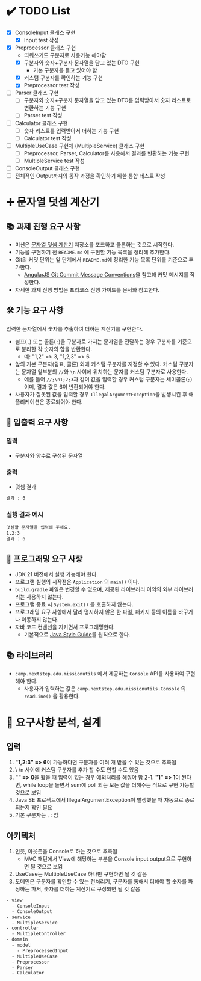 # ✔️ TODO List 

- [x] ConsoleInput 클래스 구현
  - [x] Input test 작성
- [x] Preprocessor 클래스 구현
  - 띄워쓰기도 구분자로 사용가능 해야함 
  - [x] 구분자와 숫자+구분자 문자열을 담고 있는 DTO 구현
    - 기본 구분자를 들고 있어야 함
  - [x] 커스텀 구분자를 확인하는 기능 구현
  - [x] Preprocessor test 작성
- [ ] Parser 클래스 구현
  - [ ] 구분자와 숫자+구분자 문자열을 담고 있는 DTO를 입력받아서 숫자 리스트로 변환하는 기능 구현
  - [ ] Parser test 작성
- [ ] Calculator 클래스 구현
  - [ ] 숫자 리스트를 입력받아서 더하는 기능 구현
  - [ ] Calculator test 작성
- [ ] MultipleUseCase 구현체 (MultipleService) 클래스 구현
  - [ ] Preprocessor, Parser, Calculator를 사용해서 결과를 반환하는 기능 구현
  - [ ] MultipleService test 작성 
- [ ] ConsoleOutput 클래스 구현
- [ ] 전체적인 Output까지의 동작 과정을 확인하기 위한 통합 테스트 작성

# ➕ 문자열 덧셈 계산기

## 📚 과제 진행 요구 사항

- 미션은 [문자열 덧셈 계산기](https://github.com/woowacourse-precourse/java-calculator-7) 저장소를 포크하고 클론하는 것으로 시작한다.
- 기능을 구현하기 전 `README.md` 에 구현할 기능 목록을 정리해 추가한다.
- Git의 커밋 단위는 앞 단계에서 `README.md`에 정리한 기능 목록 단위를 기준으로 추가한다.
  - [AngularJS Git Commit Message Conventions](https://gist.github.com/stephenparish/9941e89d80e2bc58a153)을 참고해 커밋 메시지를 작성한다.
- 자세한 과제 진행 방법은 프리코스 진행 가이드를 문서화 참고한다.

## 🛠️ 기능 요구 사항

입력한 문자열에서 숫자를 추출하여 더하는 계산기를 구현한다.

- 쉼표(`,`) 또는 콜론(`:`)을 구분자로 가지는 문자열을 전달하는 경우 구분자를 기준으로 분리한 각 숫자의 합을 반환한다.
  - 예: "1,2" => 3, "1,2,3" => 6
- 앞의 기본 구분자(쉼표, 콜론) 외에 커스텀 구분자를 지정할 수 있다. 커스텀 구분자는 문자열 앞부분의 `//`와 `\n` 사이에 위치하는 문자를 커스텀 구분자로 사용한다.
  - 예를 들어 `//;\n1;2;3`과 같이 값을 입력할 경우 커스텀 구분자는 세미콜론(`;`)이며, 결과 값은 6이 반환되어야 한다.
- 사용자가 잘못된 값을 입력할 경우 `IllegalArgumentException`을 발생시킨 후 애플리케이션은 종료되어야 한다.

## 💬 입출력 요구 사항

### 입력

- 구분자와 양수로 구성된 문자열

### 출력

- 덧셈 결과

```bash
결과 : 6
```

### 실행 결과 예시

```bash
덧셈할 문자열을 입력해 주세요.
1,2:3
결과 : 6
```

## 🥅 프로그래밍 요구 사항

- JDK 21 버전에서 실행 가능해야 한다.
- 프로그램 실행의 시작점은 `Application` 의 `main()` 이다.
- `build.gradle` 파일은 변경할 수 없으며, 제공된 라이브러리 이외의 외부 라이브러리는 사용하지 않는다.
- 프로그램 종료 시 `System.exit()` 를 호출하지 않는다.
- 프로그래밍 요구 사항에서 달리 명시하지 않은 한 파일, 패키지 등의 이름을 바꾸거나 이동하지 않는다.
- 자바 코드 컨벤션을 지키면서 프로그래밍한다.
  - 기본적으로 [Java Style Guide](https://github.com/woowacourse/woowacourse-docs/tree/main/styleguide/java)를 원칙으로 한다.

## 📚 라이브러리

- `camp.nextstep.edu.missionutils` 에서 제공하는 `Console` API를 사용하여 구현해야 한다.
  - 사용자가 입력하는 값은 `camp.nextstep.edu.missionutils.Console` 의 `readLine()` 을 활용한다.

  
# 🤔 요구사항 분석, 설계 

## 입력

1. **"1,2:3" => 6**이 가능하다면 구분자를 여러 개 받을 수 있는 것으로 추측됨
2. \\ \n 사이에 커스텀 구분자를 추가 할 수도 안할 수도 있음
3. **"" => 0**을 봤을 때 입력이 없는 경우 예외처리를 해줘야 함
   2-1. **"1" => 1**이 된다면, while loop을 돌면서 sum에 poll 되는 모든 값을 더해주는 식으로 구현 가능할 것으로 보임
4. Java SE 프로젝트에서 IllegalArgumentException이 발생했을 때 자동으로 종료되는지 확인 필요
5. 기본 구분자는 , : 임

## 아키텍처

1. 인풋, 아웃풋을 Console로 하는 것으로 추측됨
    - MVC 패턴에서 View에 해당하는 부분을 Console input output으로 구현하면 될 것으로 보임
2. UseCase는 MultipleUseCase 하나만 구현하면 될 것 같음
3. 도메인은 구분자를 확인할 수 있는 전처리기, 구분자를 통해서 더해야 할 숫자를 파싱하는 파서, 숫자를 더하는 계산기로 구성되면 될 것 같음

```bash
- view
  - ConsoleInput
  - ConsoleOutput
- service 
  - MultipleService
- controller
  - MultipleController
- domain
  - model 
    - PreprocessedInput
  - MultipleUseCase
  - Preprocessor
  - Parser
  - Calculator
```
